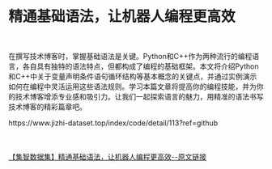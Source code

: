 <h1>精通基础语法，让机器人编程更高效</h1><br /><p>在撰写技术博客时，掌握基础语法是关键。Python和C++作为两种流行的编程语言，各自具有独特的语法特点，但都构成了编程的基础框架。本文将介绍Python和C++中关于变量声明条件语句循环结构等基本概念的关键点，并通过实例演示如何在编程中灵活运用这些语法规则。学习本篇文章将提高你的编程技能，并为你的技术博客增添专业感和吸引力。让我们一起探索语言的魅力，用精准的语法书写技术博客的精彩篇章吧。</p><p>https://www.jizhi-dataset.top/index/code/detail/113?ref=github</p><br /><br /><a href="https://www.jizhi-dataset.top/index/code/detail/113?ref=github" target="_blank">【集智数据集】精通基础语法，让机器人编程更高效--原文链接</a>